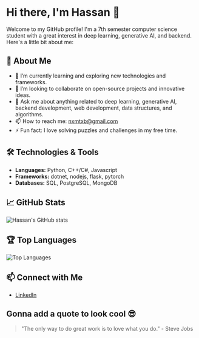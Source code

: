 # Hi there, I'm Hassan 👋

Welcome to my GitHub profile! I'm a 7th semester computer science student with a great interest in deep learning, generative AI, and backend. Here's a little bit about me:

## 🚀 About Me
- 🌱 I’m currently learning and exploring new technologies and frameworks.
- 👯 I’m looking to collaborate on open-source projects and innovative ideas.
- 💬 Ask me about anything related to deep learning, generative AI, backend development, web development, data structures, and algorithms.
- 📫 How to reach me: [nxmtxb@gmail.com](mailto:nxmtxb@gmail.com)
- ⚡ Fun fact: I love solving puzzles and challenges in my free time.

## 🛠️ Technologies & Tools
- **Languages:** Python, C++/C#, Javascript
- **Frameworks:** dotnet, nodejs, flask, pytorch
- **Databases:** SQL, PostgreSQL, MongoDB

## 📈 GitHub Stats
![Hassan's GitHub stats](https://github-readme-stats.vercel.app/api?username=hx88xn&show_icons=true&theme=radical)

## 🏆 Top Languages
![Top Languages](https://github-readme-stats.vercel.app/api/top-langs/?username=hx88xn&layout=compact&theme=radical)

## 📫 Connect with Me
- [LinkedIn](https://www.linkedin.com/in/muhammad-hassan-75b1b3252?utm_source=share&utm_campaign=share_via&utm_content=profile&utm_medium=android_app)
## Gonna add a quote to look cool 😎
> "The only way to do great work is to love what you do." - Steve Jobs
